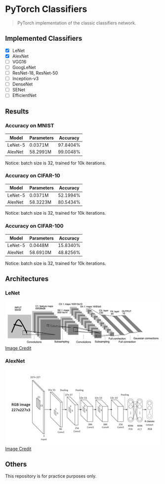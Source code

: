 # PyTorch Classifiers
> PyTorch implementation of the classic classifiers network.

## Implemented Classifiers
+ [x] LeNet
+ [x] AlexNet
+ [ ] VGG16
+ [ ] GoogLeNet
+ [ ] ResNet-18, ResNet-50
+ [ ] Inception-v3
+ [ ] DenseNet
+ [ ] SENet
+ [ ] EfficientNet

## Results
### Accuracy on MNIST
|Model|Parameters|Accuracy|
|---|---|---|
|LeNet-5|0.0371M|97.8404%|
|AlexNet|58.2991M|99.0048%|

Notice: batch size is 32, trained for 10k iterations.

### Accuracy on CIFAR-10
|Model|Parameters|Accuracy|
|---|---|---|
|LeNet-5|0.0371M|52.1994%|
|AlexNet|58.3223M|80.5434%|

Notice: batch size is 32, trained for 10k iterations.

### Accuracy on CIFAR-100
|Model|Parameters|Accuracy|
|---|---|---|
|LeNet-5|0.0448M|15.8340%|
|AlexNet|58.6910M|48.8256%|

Notice: batch size is 32, trained for 10k iterations.

## Architectures
### LeNet
![arch](./assets/lenet.png)
[Image Credit](http://yann.lecun.com/exdb/publis/pdf/lecun-98.pdf)

### AlexNet
![arch](./assets/alexnet.png)
[Image Credit](https://www.researchgate.net/figure/AlexNet-architecture-Includes-5-convolutional-layers-and-3-fullyconnected-layers_fig3_322592079)

## Others
This repository is for practice purposes only.